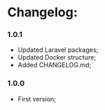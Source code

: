 Changelog:
===========

### 1.0.1
* Updated Laravel packages;
* Updated Docker structure;
* Added CHANGELOG.md;

### 1.0.0
* First version;
